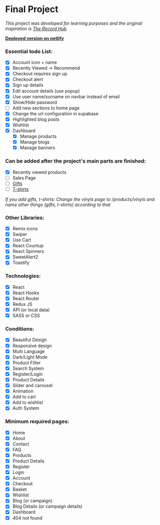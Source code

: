 # Final Project

*This project was developed for learning purposes and the original inspiration is [The Record Hub](https://www.therecordhub.com/)*

**[Deployed version on netlify](https://final-recordhub.netlify.app)**

### Essential todo List:
- [x] Account icon + name
- [x] Recently Viewed -> Recommend
- [x] Checkout requires sign up
- [x] Checkout alert
- [x] Sign up details
- [x] Edit account details (use popup)
- [x] Use user name/surname on navbar instead of email
- [x] Show/Hide password
- [ ] Add new sections to home page
- [x] Change the url configuration in supabase
- [x] Highlighted blog posts
- [x] Wishlist
- [x] Dashboard
    - [x] Manage products
    - [x] Manage blogs
    - [x] Manage banners

### Can be added after the project's main parts are finished:
- [x] Recently viewed products
- [ ] Sales Page
- [ ] [Gifts](https://www.therecordhub.com/collections/gifts)
- [ ] [T-shirts](https://www.therecordhub.com/collections/t-shirts)

*If you add gifts, t-shirts: Change the vinyls page to /products/vinyls and name other things (gifts, t-shirts) according to that*

### Other Libraries:
- [x] Remix icons
- [x] Swiper
- [x] Use Cart
- [x] React Countup
- [x] React Spinners
- [x] SweetAlert2
- [x] Toastify

### Technologies:
- [x] React
- [x] React Hooks
- [x] React Router
- [x] Redux JS
- [x] API (or local data)
- [x] SASS or CSS

### Conditions:
- [x] Beautiful Design
- [x] Responsive design
- [x] Multi Language
- [x] Dark/Light Mode
- [x] Product Filter
- [x] Search System
- [x] Register/Login
- [x] Product Details
- [x] Slider and carousel
- [x] Animation
- [x] Add to cart
- [x] Add to wishlist
- [x] Auth System

### Minimum required pages:
- [x] Home
- [x] About
- [x] Contact
- [x] FAQ
- [x] Products
- [x] Product Details
- [x] Register
- [x] Login
- [x] Account
- [x] Checkout
- [x] Basket
- [x] Wishlist
- [x] Blog (or campaign)
- [x] Blog Details (or campaign details)
- [x] Dashboard
- [x] 404 not found
